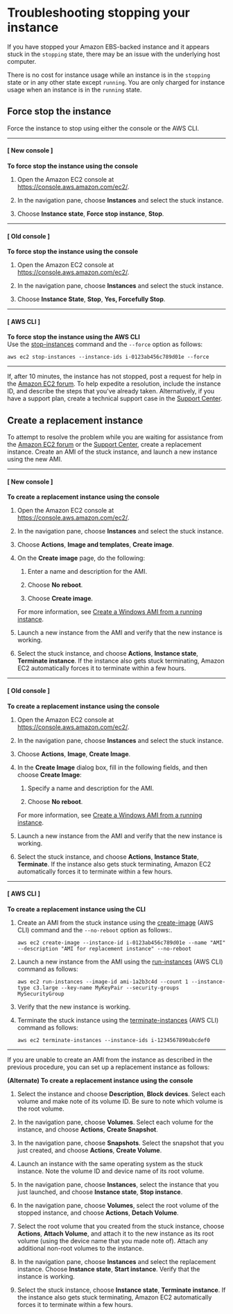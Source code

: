 # Troubleshooting stopping your instance<a name="TroubleshootingInstancesStopping"></a>

If you have stopped your Amazon EBS\-backed instance and it appears stuck in the `stopping` state, there may be an issue with the underlying host computer\.

There is no cost for instance usage while an instance is in the `stopping` state or in any other state except `running`\. You are only charged for instance usage when an instance is in the `running` state\.

## Force stop the instance<a name="force-stop-instance"></a>

Force the instance to stop using either the console or the AWS CLI\.

------
#### [ New console ]

**To force stop the instance using the console**

1. Open the Amazon EC2 console at [https://console\.aws\.amazon\.com/ec2/](https://console.aws.amazon.com/ec2/)\.

1. In the navigation pane, choose **Instances** and select the stuck instance\.

1. Choose **Instance state**, **Force stop instance**, **Stop**\.

------
#### [ Old console ]

**To force stop the instance using the console**

1. Open the Amazon EC2 console at [https://console\.aws\.amazon\.com/ec2/](https://console.aws.amazon.com/ec2/)\.

1. In the navigation pane, choose **Instances** and select the stuck instance\.

1. Choose **Instance State**, **Stop**, **Yes, Forcefully Stop**\.

------
#### [ AWS CLI ]

**To force stop the instance using the AWS CLI**  
Use the [stop\-instances](https://docs.aws.amazon.com/cli/latest/reference/ec2/stop-instances.html) command and the `--force` option as follows:

```
aws ec2 stop-instances --instance-ids i-0123ab456c789d01e --force
```

------

If, after 10 minutes, the instance has not stopped, post a request for help in the [Amazon EC2 forum](https://forums.aws.amazon.com/forum.jspa?forumID=30)\. To help expedite a resolution, include the instance ID, and describe the steps that you've already taken\. Alternatively, if you have a support plan, create a technical support case in the [Support Center](https://console.aws.amazon.com/support/home#/)\.

## Create a replacement instance<a name="Creating_Replacement_Instance"></a>

To attempt to resolve the problem while you are waiting for assistance from the [Amazon EC2 forum](https://forums.aws.amazon.com/forum.jspa?forumID=30) or the [Support Center](https://console.aws.amazon.com/support/home#/), create a replacement instance\. Create an AMI of the stuck instance, and launch a new instance using the new AMI\. 

------
#### [ New console ]

**To create a replacement instance using the console**

1. Open the Amazon EC2 console at [https://console\.aws\.amazon\.com/ec2/](https://console.aws.amazon.com/ec2/)\.

1. In the navigation pane, choose **Instances** and select the stuck instance\.

1. Choose **Actions**, **Image and templates**, **Create image**\.

1. On the **Create image** page, do the following:

   1. Enter a name and description for the AMI\.

   1. Choose **No reboot**\.

   1. Choose **Create image**\.

   For more information, see [Create a Windows AMI from a running instance](Creating_EBSbacked_WinAMI.md#how-to-create-windows-ebs-ami)\.

1. Launch a new instance from the AMI and verify that the new instance is working\.

1. Select the stuck instance, and choose **Actions**, **Instance state**, **Terminate instance**\. If the instance also gets stuck terminating, Amazon EC2 automatically forces it to terminate within a few hours\.

------
#### [ Old console ]

**To create a replacement instance using the console**

1. Open the Amazon EC2 console at [https://console\.aws\.amazon\.com/ec2/](https://console.aws.amazon.com/ec2/)\.

1. In the navigation pane, choose **Instances** and select the stuck instance\.

1. Choose **Actions**, **Image**, **Create Image**\.

1. In the **Create Image** dialog box, fill in the following fields, and then choose **Create Image**:

   1. Specify a name and description for the AMI\.

   1. Choose **No reboot**\.

   For more information, see [Create a Windows AMI from a running instance](Creating_EBSbacked_WinAMI.md#how-to-create-windows-ebs-ami)\.

1. Launch a new instance from the AMI and verify that the new instance is working\.

1. Select the stuck instance, and choose **Actions**, **Instance State**, **Terminate**\. If the instance also gets stuck terminating, Amazon EC2 automatically forces it to terminate within a few hours\.

------
#### [ AWS CLI ]

**To create a replacement instance using the CLI**

1. Create an AMI from the stuck instance using the [create\-image](https://docs.aws.amazon.com/cli/latest/reference/ec2/create-image.html) \(AWS CLI\) command and the `--no-reboot` option as follows:\.

   ```
   aws ec2 create-image --instance-id i-0123ab456c789d01e --name "AMI" --description "AMI for replacement instance" --no-reboot
   ```

1. Launch a new instance from the AMI using the [run\-instances](https://docs.aws.amazon.com/cli/latest/reference/ec2/run-instances.html) \(AWS CLI\) command as follows:

   ```
   aws ec2 run-instances --image-id ami-1a2b3c4d --count 1 --instance-type c3.large --key-name MyKeyPair --security-groups MySecurityGroup
   ```

1. Verify that the new instance is working\.

1. Terminate the stuck instance using the [terminate\-instances](https://docs.aws.amazon.com/cli/latest/reference/ec2/terminate-instances.html) \(AWS CLI\) command as follows:

   ```
   aws ec2 terminate-instances --instance-ids i-1234567890abcdef0
   ```

------

If you are unable to create an AMI from the instance as described in the previous procedure, you can set up a replacement instance as follows:

**\(Alternate\) To create a replacement instance using the console**

1. Select the instance and choose **Description**, **Block devices**\. Select each volume and make note of its volume ID\. Be sure to note which volume is the root volume\.

1. In the navigation pane, choose **Volumes**\. Select each volume for the instance, and choose **Actions**, **Create Snapshot**\.

1. In the navigation pane, choose **Snapshots**\. Select the snapshot that you just created, and choose **Actions**, **Create Volume**\.

1. Launch an instance with the same operating system as the stuck instance\. Note the volume ID and device name of its root volume\.

1. In the navigation pane, choose **Instances**, select the instance that you just launched, and choose **Instance state**, **Stop instance**\.

1. In the navigation pane, choose **Volumes**, select the root volume of the stopped instance, and choose **Actions**, **Detach Volume**\.

1. Select the root volume that you created from the stuck instance, choose **Actions**, **Attach Volume**, and attach it to the new instance as its root volume \(using the device name that you made note of\)\. Attach any additional non\-root volumes to the instance\.

1. In the navigation pane, choose **Instances** and select the replacement instance\. Choose **Instance state**, **Start instance**\. Verify that the instance is working\.

1. Select the stuck instance, choose **Instance state**, **Terminate instance**\. If the instance also gets stuck terminating, Amazon EC2 automatically forces it to terminate within a few hours\.